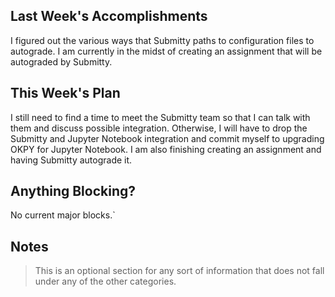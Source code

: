 ## Last Week's Accomplishments
 I figured out the various ways that Submitty paths to configuration files to autograde. I am currently in the midst of creating an assignment that will be autograded by Submitty.
## This Week's Plan
  I still need to find a time to meet the Submitty team so that I can talk with them and discuss possible integration. Otherwise, I will have to drop the Submitty and Jupyter Notebook integration and commit myself to upgrading OKPY for Jupyter Notebook. I am also finishing creating an assignment and having Submitty autograde it.
## Anything Blocking?
 No current major blocks.`

## Notes

> This is an optional section for any sort of information that does not fall under any of the other categories.
